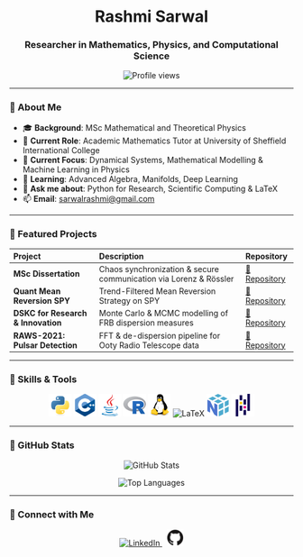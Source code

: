 <!-- ===== PROFILE HEADER ===== -->
<h1 align="center">Rashmi Sarwal</h1>
<h3 align="center">Researcher in Mathematics, Physics, and Computational Science</h3>

<p align="center">
  <img src="https://komarev.com/ghpvc/?username=rashkrish&label=Profile%20views&color=0e75b6&style=flat" alt="Profile views" />
</p>

<hr/>

### 🔹 About Me
- 🎓 **Background**: MSc Mathematical and Theoretical Physics  
- 💼 **Current Role**: Academic Mathematics Tutor at University of Sheffield International College  
- 🔭 **Current Focus**: Dynamical Systems, Mathematical Modelling & Machine Learning in Physics  
- 🌱 **Learning**: Advanced Algebra, Manifolds, Deep Learning  
- 💬 **Ask me about**: Python for Research, Scientific Computing & LaTeX  
- 📫 **Email**: sarwalrashmi@gmail.com  

<hr/>

### 🔹 Featured Projects
| Project | Description | Repository |
| :------ | :---------- | :--------- |
| **MSc Dissertation** | Chaos synchronization & secure communication via Lorenz & Rössler | [🔗 Repository](https://github.com/rashkrish/msc-dissertation) |
| **Quant Mean Reversion SPY** | Trend-Filtered Mean Reversion Strategy on SPY | [🔗 Repository](https://github.com/rashkrish/Quant_Mean_Reversion_SPY) |
| **DSKC for Research & Innovation** | Monte Carlo & MCMC modelling of FRB dispersion measures | [🔗 Repository](https://github.com/rashkrish/dskc-research) |
| **RAWS-2021: Pulsar Detection** | FFT & de-dispersion pipeline for Ooty Radio Telescope data | [🔗 Repository](https://github.com/rashkrish/raws-pulsar) |

<hr/>

### 🔹 Skills & Tools
<p align="center">
  <img src="https://raw.githubusercontent.com/devicons/devicon/master/icons/python/python-original.svg" width="40" alt="Python" />
  <img src="https://raw.githubusercontent.com/devicons/devicon/master/icons/cplusplus/cplusplus-original.svg" width="40" alt="C++" />
  <img src="https://raw.githubusercontent.com/devicons/devicon/master/icons/java/java-original.svg" width="40" alt="Java" />
  <img src="https://raw.githubusercontent.com/devicons/devicon/master/icons/r/r-original.svg" width="40" alt="R" />
  <img src="https://raw.githubusercontent.com/devicons/devicon/master/icons/linux/linux-original.svg" width="40" alt="Linux" />
  <img src="https://cdn.jsdelivr.net/gh/simple-icons/simple-icons/icons/latex.svg" width="40" alt="LaTeX" />
  <img src="https://raw.githubusercontent.com/devicons/devicon/master/icons/numpy/numpy-original.svg" width="40" alt="NumPy" />
  <img src="https://raw.githubusercontent.com/devicons/devicon/master/icons/pandas/pandas-original.svg" width="40" alt="Pandas" />
</p>

<hr/>

### 🔹 GitHub Stats
<p align="center">
  <img src="https://github-readme-stats.vercel.app/api?username=rashkrish&show_icons=true&theme=tokyonight" alt="GitHub Stats" width="48%" />
</p>

<p align="center">
  <img src="https://github-readme-stats.vercel.app/api/top-langs?username=rashkrish&layout=compact&theme=tokyonight" alt="Top Languages" />
</p>

<hr/>

### 🔹 Connect with Me
<p align="center">
  <a href="https://www.linkedin.com/in/rashmi-s-454175190/" target="_blank">
    <img src="https://raw.githubusercontent.com/rahuldkjain/github-profile-readme-generator/master/src/images/icons/Social/linked-in-alt.svg" width="30" alt="LinkedIn" />
  </a>
  &nbsp;
  <a href="https://github.com/rashkrish" target="_blank">
    <img src="https://raw.githubusercontent.com/devicons/devicon/master/icons/github/github-original.svg" width="30" alt="GitHub" />
  </a>
</p>

